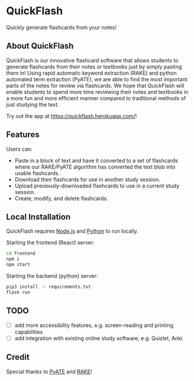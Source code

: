 # QuickFlash

Quickly generate flashcards from your notes!

## About QuickFlash

QuickFlash is our innovative flashcard software that allows students to generate flashcards from their notes or textbooks just by simply pasting them in! Using rapid automatic keyword extraction (RAKE) and python automated term extraction (PyATE), we are able to find the most important parts of the notes for review via flashcards. We hope that QuickFlash will enable students to spend more time reviewing their notes and textbooks in a more fun and more efficient manner compared to traditional methods of just studying the text.

Try out the app at https://quickflash.herokuapp.com/!

## Features

Users can:
* Paste in a block of text and have it converted to a set of flashcards where our RAKE/PyATE algorithm has converted the text blob into usable flashcards.
* Download their flashcards for use in another study session.
* Upload previously-downloaded flashcards to use in a current study session.
* Create, modify, and delete flashcards.

## Local Installation

QuickFlash requires [Node.js](https://nodejs.org/) and [Python](https://www.python.org/) to run locally.

Starting the frontend (React) server:

```sh
cd frontend
npm i
npm start
```
Starting the backend (python) server:

```sh
pip3 install -r requirements.txt
flask run
```

## TODO

- [ ] add more accessibility features, e.g. screen-reading and printing capabilities
- [ ] add integration with existing online study software, e.g. Quizlet, Anki

## Credit

Special thanks to [PyATE](https://github.com/kevinlu1248/pyate) and [RAKE](https://github.com/csurfer/rake-nltk)!